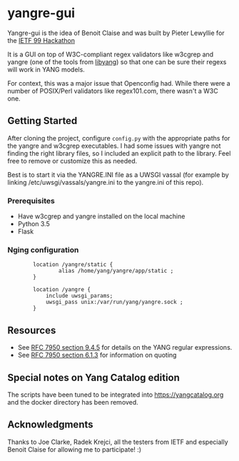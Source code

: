 # yangre-gui

Yangre-gui is the idea of Benoit Claise and was built by Pieter Lewyllie for the [IETF 99 Hackathon](https://www.ietf.org/hackathon/99-hackathon.html)

It is a GUI on top of W3C-compliant regex validators like w3cgrep and yangre (one of the tools from  [libyang](https://github.com/CESNET/libyang)) so that one can be sure their regexs will work in YANG models.

For context, this was a major issue that Openconfig had. While there were a number of POSIX/Perl validators like regex101.com, there wasn't a W3C one.

## Getting Started

After cloning the project, configure `config.py` with the appropriate paths for the yangre and w3cgrep executables. I had some issues with yangre not finding the right library files, so I included an explicit path to the library. Feel free to remove or customize this as needed.

Best is to start it via the YANGRE.INI file as a UWSGI vassal (for example by linking /etc/uwsgi/vassals/yangre.ini to the yangre.ini of this repo).

### Prerequisites

* Have w3cgrep and yangre installed on the local machine
* Python 3.5
* Flask

### Nging configuration
```
        location /yangre/static {
                alias /home/yang/yangre/app/static ;
        }

        location /yangre {
            include uwsgi_params;
            uwsgi_pass unix:/var/run/yang/yangre.sock ;
        }

```

## Resources
* See [RFC 7950 section 9.4.5](https://tools.ietf.org/html/rfc7950#section-9.4.5) for details on the YANG regular expressions.
* See [RFC 7950 section 6.1.3](https://tools.ietf.org/html/rfc7950#section-6.1.3) for information on quoting

## Special notes on Yang Catalog edition

The scripts have been tuned to be integrated into https://yangcatalog.org and the docker directory has been removed.

## Acknowledgments

Thanks to Joe Clarke, Radek Krejci, all the testers from IETF and especially Benoit Claise for allowing me to participate! :)
